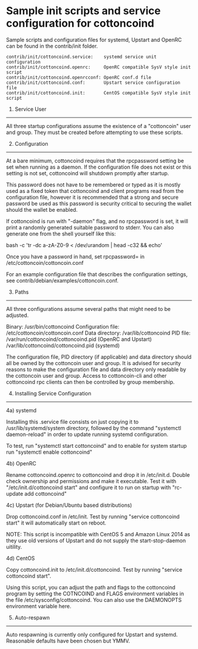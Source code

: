 Sample init scripts and service configuration for cottoncoind
==========================================================

Sample scripts and configuration files for systemd, Upstart and OpenRC
can be found in the contrib/init folder.

    contrib/init/cottoncoind.service:    systemd service unit configuration
    contrib/init/cottoncoind.openrc:     OpenRC compatible SysV style init script
    contrib/init/cottoncoind.openrcconf: OpenRC conf.d file
    contrib/init/cottoncoind.conf:       Upstart service configuration file
    contrib/init/cottoncoind.init:       CentOS compatible SysV style init script

1. Service User
---------------------------------

All three startup configurations assume the existence of a "cottoncoin" user
and group.  They must be created before attempting to use these scripts.

2. Configuration
---------------------------------

At a bare minimum, cottoncoind requires that the rpcpassword setting be set
when running as a daemon.  If the configuration file does not exist or this
setting is not set, cottoncoind will shutdown promptly after startup.

This password does not have to be remembered or typed as it is mostly used
as a fixed token that cottoncoind and client programs read from the configuration
file, however it is recommended that a strong and secure password be used
as this password is security critical to securing the wallet should the
wallet be enabled.

If cottoncoind is run with "-daemon" flag, and no rpcpassword is set, it will
print a randomly generated suitable password to stderr.  You can also
generate one from the shell yourself like this:

bash -c 'tr -dc a-zA-Z0-9 < /dev/urandom | head -c32 && echo'

Once you have a password in hand, set rpcpassword= in /etc/cottoncoin/cottoncoin.conf

For an example configuration file that describes the configuration settings,
see contrib/debian/examples/cottoncoin.conf.

3. Paths
---------------------------------

All three configurations assume several paths that might need to be adjusted.

Binary:              /usr/bin/cottoncoind
Configuration file:  /etc/cottoncoin/cottoncoin.conf
Data directory:      /var/lib/cottoncoind
PID file:            /var/run/cottoncoind/cottoncoind.pid (OpenRC and Upstart)
                     /var/lib/cottoncoind/cottoncoind.pid (systemd)

The configuration file, PID directory (if applicable) and data directory
should all be owned by the cottoncoin user and group.  It is advised for security
reasons to make the configuration file and data directory only readable by the
cottoncoin user and group.  Access to cottoncoin-cli and other cottoncoind rpc clients
can then be controlled by group membership.

4. Installing Service Configuration
-----------------------------------

4a) systemd

Installing this .service file consists on just copying it to
/usr/lib/systemd/system directory, followed by the command
"systemctl daemon-reload" in order to update running systemd configuration.

To test, run "systemctl start cottoncoind" and to enable for system startup run
"systemctl enable cottoncoind"

4b) OpenRC

Rename cottoncoind.openrc to cottoncoind and drop it in /etc/init.d.  Double
check ownership and permissions and make it executable.  Test it with
"/etc/init.d/cottoncoind start" and configure it to run on startup with
"rc-update add cottoncoind"

4c) Upstart (for Debian/Ubuntu based distributions)

Drop cottoncoind.conf in /etc/init.  Test by running "service cottoncoind start"
it will automatically start on reboot.

NOTE: This script is incompatible with CentOS 5 and Amazon Linux 2014 as they
use old versions of Upstart and do not supply the start-stop-daemon uitility.

4d) CentOS

Copy cottoncoind.init to /etc/init.d/cottoncoind. Test by running "service cottoncoind start".

Using this script, you can adjust the path and flags to the cottoncoind program by
setting the COTNCOIND and FLAGS environment variables in the file
/etc/sysconfig/cottoncoind. You can also use the DAEMONOPTS environment variable here.

5. Auto-respawn
-----------------------------------

Auto respawning is currently only configured for Upstart and systemd.
Reasonable defaults have been chosen but YMMV.
